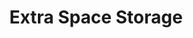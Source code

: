 ---
title: "Extra Space Storage"
url: /dallas/extra-space-storage-east-northwest-highway/
shop: Mieten
---